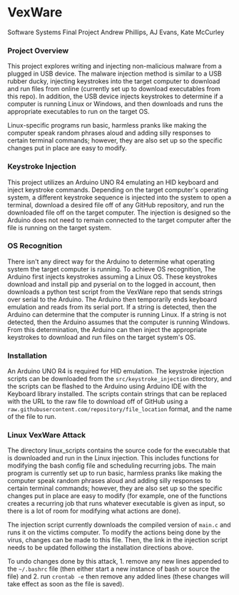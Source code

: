 # VexWare

Software Systems Final Project
Andrew Phillips, AJ Evans, Kate McCurley

### Project Overview

This project explores writing and injecting non-malicious malware from a plugged in USB device. The malware injection method is similar to a USB rubber ducky, injecting keystrokes into the target computer to download and run files from online (currently set up to download executables from this repo). In addition, the USB device injects keystrokes to determine if a computer is running Linux or Windows, and then downloads and runs the appropriate executables to run on the target OS. 

Linux-specific programs run basic, harmless pranks like making the computer speak random phrases aloud and adding silly responses to certain terminal commands; however, they are also set up so the specific changes put in place are easy to modify.

### Keystroke Injection

This project utilizes an Arduino UNO R4 emulating an HID keyboard and inject keystroke commands. Depending on the target computer's operating system, a different keystroke sequence is injected into the system to open a terminal, download a desired file off of any GitHub repository, and run the downloaded file off on the target computer. The injection is designed so the Arduino does not need to remain connected to the target computer after the file is running on the target system.

### OS Recognition

There isn't any direct way for the Arduino to determine what operating system the target computer is running. To achieve OS recognition, The Arduino first injects keystrokes assuming a Linux OS. These keystrokes download and install pip and pyserial on to the logged in account, then downloads a python test script from the VexWare repo that sends strings over serial to the Arduino. The Arduino then temporarily ends keyboard emulation and reads from its serial port. If a string is detected, then the Arduino can determine that the computer is running Linux. If a string is not detected, then the Arduino assumes that the computer is running Windows. From this determination, the Arduino can then inject the appropriate keystrokes to download and run files on the target system's OS.

### Installation

An Arduino UNO R4 is required for HID emulation. The keystroke injection scripts can be downloaded from the `src/keystroke_injection` directory, and the scripts can be flashed to the Arduino using Arduino IDE with the Keyboard library installed. The scripts contain strings that can be replaced with the URL to the raw file to download off of GitHub using a `raw.githubusercontent.com/repository/file_location` format, and the name of the file to run.

### Linux VexWare Attack

The directory linux_scripts contains the source code for the executable that is downloaded and run in the Linux injection. This includes functions for modifying the bash config file and scheduling recurring jobs. The main program is currently set up to run basic, harmless pranks like making the computer speak random phrases aloud and adding silly responses to certain terminal commands; however, they are also set up so the specific changes put in place are easy to modify (for example, one of the functions creates a recurring job that runs whatever executable is given as input, so there is a lot of room for modifying what actions are done).

The injection script currently downloads the compiled version of `main.c` and runs it on the victims computer. To modify the actions being done by the virus, changes can be made to this file. Then, the link in the injection script needs to be updated following the installation directions above.

To undo changes done by this attack, 1. remove any new lines appended to the `~/.bashrc` file (then either start a new instance of bash or source the file) and 2. run `crontab -e` then remove any added lines (these changes will take effect as soon as the file is saved).
